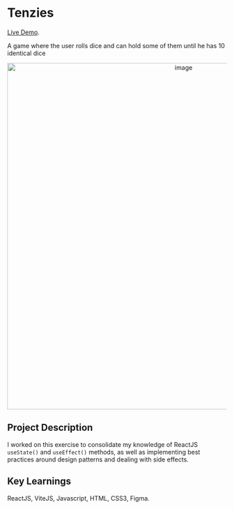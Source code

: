# Tenzies

[Live Demo](https://davidelucifora.github.io/tenzies-game/).  

A game where the user rolls dice and can hold some of them until he has 10 identical dice

<img width="794" alt="image" src="https://user-images.githubusercontent.com/40455204/187776832-efcc073e-3837-446f-bbcd-546f73b5e59d.png" style="text-align:center">


## Project Description
I worked on this exercise to consolidate my knowledge of ReactJS `useState()` and `useEffect()` methods, as well as implementing best practices around design patterns and dealing with side effects.

## Key Learnings
ReactJS, ViteJS, Javascript, HTML, CSS3, Figma.
